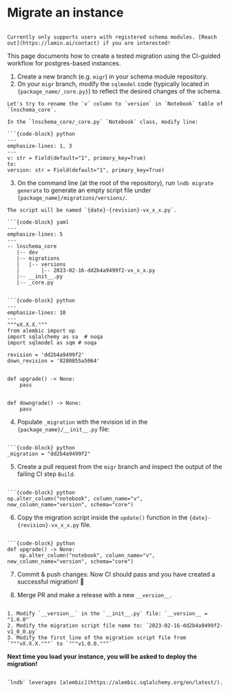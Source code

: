 # Migrate an instance

```{warning}

Currently only supports users with registered schema modules. [Reach out](https://lamin.ai/contact) if you are interested!
```

This page documents how to create a tested migration using the CI-guided workflow for postgres-based instances.

1. Create a new branch (e.g. `migr`) in your schema module repository.
2. On your `migr` branch, modify the `sqlmodel` code (typically located in `{package_name/_core.py}`) to reflect the desired changes of the schema.

````{admonition} Example: Rename a column.
Let's try to rename the `v` column to `version` in `Notebook` table of `lnschema_core`.

In the `lnschema_core/_core.py` `Notebook` class, modify line:

```{code-block} python
---
emphasize-lines: 1, 3
---
v: str = Field(default="1", primary_key=True)
to:
version: str = Field(default="1", primary_key=True)
````

3. On the command line (at the root of the repository), run `lndb migrate generate` to generate an empty script file under `{package_name}/migrations/versions/`.

````{admonition} Example: Migration script location.
The script will be named `{date}-{revision}-vx_x_x.py`.

```{code-block} yaml
---
emphasize-lines: 5
---
-- lnschema_core
   |-- dev
   |-- migrations
   |   |-- versions
   |       |-- 2023-02-16-dd2b4a9499f2-vx_x_x.py
   |-- __init__.py
   |-- _core.py
````

````{admonition} Example: Content of migration script.

```{code-block} python
---
emphasize-lines: 10
---
"""vX.X.X."""
from alembic import op
import sqlalchemy as sa  # noqa
import sqlmodel as sqm # noqa

revision = 'dd2b4a9499f2'
down_revision = '8280855a5064'


def upgrade() -> None:
    pass


def downgrade() -> None:
    pass
````

4. Populate `_migration` with the revision id in the `{package_name}/__init__.py` file:

````{admonition} Example: Updated _migration.

```{code-block} python
_migration = "dd2b4a9499f2"
````

5. Create a pull request from the `migr` branch and inspect the output of the failing CI step `Build`.

````{admonition} Example: Bottom of failed CI output.

```{code-block} python
op.alter_column("notebook", column_name="v", new_column_name="version", schema="core")
````

6. Copy the migration script inside the `update()` function in the `{date}-{revision}-vx_x_x.py` file.

````{admonition} Example: Modified migration script.

```{code-block} python
def upgrade() -> None:
    op.alter_column("notebook", column_name="v", new_column_name="version", schema="core")
````

7. Commit & push changes: Now CI should pass and you have created a successful migration! 🎉

8. Merge PR and make a release with a new `__version__`.

```{admonition} Example: Make a new release, e.g., "1.0.0".

1. Modify `__version__` in the `__init__.py` file: `__version__ = "1.0.0"`
2. Modify the migration script file name to: `2023-02-16-dd2b4a9499f2-v1_0_0.py`
3. Modify the first line of the migration script file from `"""vX.X.X."""` to `"""v1.0.0."""`
```

**Next time you load your instance, you will be asked to deploy the migration!**

```{note}

`lndb` leverages [alembic](https://alembic.sqlalchemy.org/en/latest/).
```
